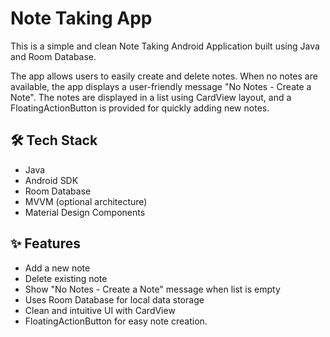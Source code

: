 # Note Taking App

This is a simple and clean Note Taking Android Application built using Java and Room Database.

The app allows users to easily create and delete notes. When no notes are available, the app displays a user-friendly message "No Notes - Create a Note". The notes are displayed in a list using CardView layout, and a FloatingActionButton is provided for quickly adding new notes.

## 🛠️ Tech Stack
- Java
- Android SDK
- Room Database
- MVVM (optional architecture)
- Material Design Components

## ✨ Features
- Add a new note
- Delete existing note
- Show "No Notes - Create a Note" message when list is empty
- Uses Room Database for local data storage
- Clean and intuitive UI with CardView
- FloatingActionButton for easy note creation.
